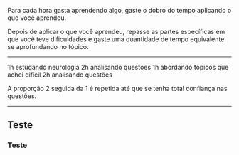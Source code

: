 Para cada hora gasta aprendendo algo, gaste o dobro do tempo aplicando o que você aprendeu.

Depois de aplicar o que você aprendeu, repasse as partes específicas em que você teve dificuldades e gaste uma quantidade de tempo equivalente se aprofundando no tópico.

---
1h estudando neurologia
2h analisando questões
1h abordando tópicos que achei difícil
2h analisando questões

A proporção 2 seguida da 1 é repetida até que se tenha total confiança nas questões.

---
## Teste
### Teste
